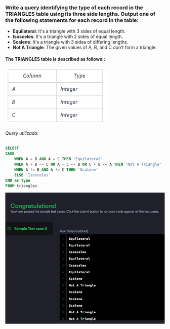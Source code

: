 ### Write a query identifying the type of each record in the **TRIANGLES** table using its three side lengths. Output one of the following statements for each record in the table:

- **Equilateral**: It's a triangle with 3 sides of equal length.
- **Isosceles**: It's a triangle with 2 sides of equal length.
- **Scalene**: It's a triangle with 3 sides of differing lengths.
- **Not A Triangle**: The given values of A, B, and C don't form a triangle.

#### The **TRIANGLES** table is described as follows::

![alt text](table.png)

_Query utilizada:_

```sql

SELECT
CASE
    WHEN A = B AND A = C THEN 'Equilateral'
    WHEN A + B <= C OR A + C <= B OR C + B <= A THEN 'Not A Triangle'
    WHEN A != B AND A != C THEN 'Scalene'
    ELSE 'Isosceles'
END as type
FROM triangles

```

![alt text](image.png)
